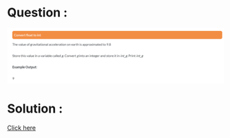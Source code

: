 # Question :
![convert float to int](https://github.com/prabhu30/coding/blob/main/Edyst/Python%20-%20Intro%20to%20Advanced/02_The%20Basics/13_convert%20float%20to%20int/image.png)

# Solution :
[Click here](https://github.com/prabhu30/coding/blob/main/Edyst/Python%20-%20Intro%20to%20Advanced/02_The%20Basics/13_convert%20float%20to%20int/solution.py)
